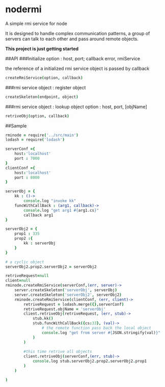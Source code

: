 nodermi
=======

A simple rmi service for node

It is designed to handle complex communication patterns, a group of servers can talk to each other and pass around remote objects.

**This project is just getting started**

##API
###Initialize
option : host, port; callback error, rmiService 

the reference of a initialized rmi service object is passed by callback
```coffeescript
createRmiService(option, callback)
```
###rmi service object : register object
```coffeescript
createSkeleton(endpoint, object)

```

###rmi service object : lookup object
option : host, port, [objName]
```coffeescript
retriveObj(option, callback)
```

##Sample

```coffeescript
rminode = require('../src/main')
lodash = require('lodash')

serverConf ={
    host:'localhost'
    port : 7000
}
clientConf ={
    host:'localhost'
    port : 8000   
}

serverObj = {
    kk : ()->
        console.log "invoke kk"
    funcWithCallBack : (arg1, callback)->
        console.log "get arg1 #{arg1.cs}"
        callback arg1
}

serverObj2 = {
    prop1 : 335
    prop2 :{
        kk : serverObj
    }
}

# a cyclic object
serverObj2.prop2.serverObj2 = serverObj2

retriveRequest=null
client=null
rminode.createRmiService(serverConf,(err, server)->
    server.createSkeleton('serverObj', serverObj)
    server.createSkeleton('serverObj2', serverObj2)
    rminode.createRmiService(clientConf, (err, client)->
        retriveRequest = lodash.merge({},serverConf)
        retriveRequest.objName = 'serverObj'
        client.retriveObj(retriveRequest, (err, stub)->
            stub.kk()
            stub.funcWithCallBack({cs:33}, (val)->
                # the remote function pass back the local object
                console.log "get from server #{JSON.stringify(val)}"
            )
        )
        
        #this time retrive all objects
        client.retriveObj(serverConf,(err, stub)->
            console.log stub.serverObj2.prop2.serverObj2.prop1
        )
    )

)
```
